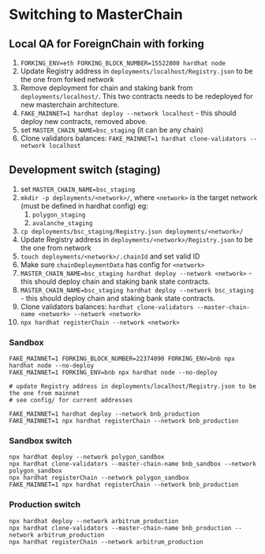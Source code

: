 # Switching to MasterChain

## Local QA for ForeignChain with forking

1. `FORKING_ENV=eth FORKING_BLOCK_NUMBER=15522800 hardhat node`
2. Update Registry address in `deployments/localhost/Registry.json` to be the one from forked network
3. Remove deployment for chain and staking bank from `deployments/localhost/`. 
   This two contracts needs to be redeployed for new masterchain architecture.
4. `FAKE_MAINNET=1 hardhat deploy --network localhost` - this should deploy new contracts, removed above.
5. set `MASTER_CHAIN_NAME=bsc_staging` (it can be any chain)
6. Clone validators balances: `FAKE_MAINNET=1 hardhat clone-validators --network localhost`

## Development switch (staging)

1. set `MASTER_CHAIN_NAME=bsc_staging`
2. `mkdir -p deployments/<network>/`, where `<network>` is the target network (must be defined in hardhat config) eg:
   1. `polygon_staging`
   2. `avalanche_staging`
3. `cp deployments/bsc_staging/Registry.json deployments/<network>/`
4. Update Registry address in `deployments/<network>/Registry.json` to be the one from network
5. `touch deployments/<network>/.chainId` and set valid ID
6. Make sure `chainDeploymentData` has config for `<network>`
7. `MASTER_CHAIN_NAME=bsc_staging hardhat deploy --network <network>` - this should deploy chain and staking bank state contracts.
7. `MASTER_CHAIN_NAME=bsc_staging hardhat deploy --network bsc_staging` - this should deploy chain and staking bank state contracts.
8. Clone validators balances: `hardhat clone-validators --master-chain-name <network> --network <network>`
9. `npx hardhat registerChain --network <network>`

### Sandbox

```shell
FAKE_MAINNET=1 FORKING_BLOCK_NUMBER=22374090 FORKING_ENV=bnb npx hardhat node --no-deploy
FAKE_MAINNET=1 FORKING_ENV=bnb npx hardhat node --no-deploy

# update Registry address in deployments/localhost/Registry.json to be the one from mainnet
# see config/ for current addresses 

FAKE_MAINNET=1 hardhat deploy --network bnb_production
FAKE_MAINNET=1 npx hardhat registerChain --network bnb_production
```

### Sandbox switch

```shell
npx hardhat deploy --network polygon_sandbox
npx hardhat clone-validators --master-chain-name bnb_sandbox --network polygon_sandbox
npx hardhat registerChain --network polygon_sandbox
FAKE_MAINNET=1 npx hardhat registerChain --network bnb_production
```

### Production switch

```shell
npx hardhat deploy --network arbitrum_production
npx hardhat clone-validators --master-chain-name bnb_production --network arbitrum_production
npx hardhat registerChain --network arbitrum_production
```
